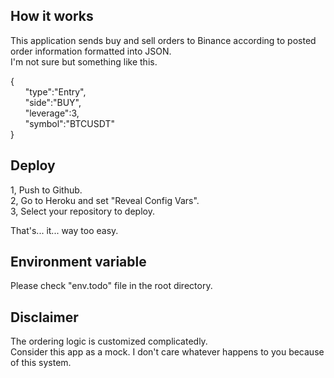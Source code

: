 ## How it works    
  
This application sends buy and sell orders to Binance according to posted order information formatted into JSON.  
I'm not sure but something like this. 
  
{   
&nbsp;&nbsp;&nbsp;&nbsp;&nbsp;&nbsp;"type":"Entry",  
&nbsp;&nbsp;&nbsp;&nbsp;&nbsp;&nbsp;"side":"BUY",   
&nbsp;&nbsp;&nbsp;&nbsp;&nbsp;&nbsp;"leverage":3,  
&nbsp;&nbsp;&nbsp;&nbsp;&nbsp;&nbsp;"symbol":"BTCUSDT"  
}  

## Deploy
1, Push to Github.  
2, Go to Heroku and set "Reveal Config Vars".  
3, Select your repository to deploy.   
  
That's... it...  way too easy.  

## Environment variable  
Please check "env.todo" file in the root directory.   

## Disclaimer
The ordering logic is customized complicatedly.  
Consider this app as a mock.
I don't care whatever happens to you because of this system.